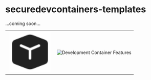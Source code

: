 # securedevcontainers-templates

...coming soon...

<table style="width: 100%; border-style: none;">
  <tr>
    <td style="width: 140px; text-align: center;">
      <a href="https://github.com/devcontainers">
        <img width="128px" src="https://raw.githubusercontent.com/microsoft/fluentui-system-icons/78c9587b995299d5bfc007a0077773556ecb0994/assets/Cube/SVG/ic_fluent_cube_32_filled.svg" alt="devcontainers organization logo"/>
      </a>
    </td>
    <td>
      <img src="data:image/svg+xml,%3Csvg xmlns='http://www.w3.org/2000/svg' width='600' height='50' viewBox='0 0 600 50'%3E%3Cstyle%3E@import url('https://fonts.googleapis.com/css2?family=Roboto&display=swap'); text%7Bfont-family:'Roboto', sans-serif;%7D%3C/style%3E%3Ctext x='0' y='20'%3EDevelopment Container 'Features'%3C/text%3E%3Ctext x='0' y='40' font-style='italic'%3EA set of simple and reusable Features. Quickly add a language/tool/CLI to a development container.%3C/text%3E%3C/svg%3E" alt="Development Container Features"/>
    </td>
  </tr>
</table>


